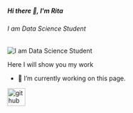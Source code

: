 ##### Hi there 👋, I'm Rita
###### I am Data Science Student
![I am Data Science Student](https://user-images.githubusercontent.com/34706028/142763154-2ddb233c-edd7-46b6-a139-ba4f3c1f4e97.png)

Here I will show you my work 

- 🔭 I’m currently working on this page. 

[<img src='https://cdn.jsdelivr.net/npm/simple-icons@3.0.1/icons/github.svg' alt='github' height='40'>](https://github.com/https://github.com/MargaritaDS)  
